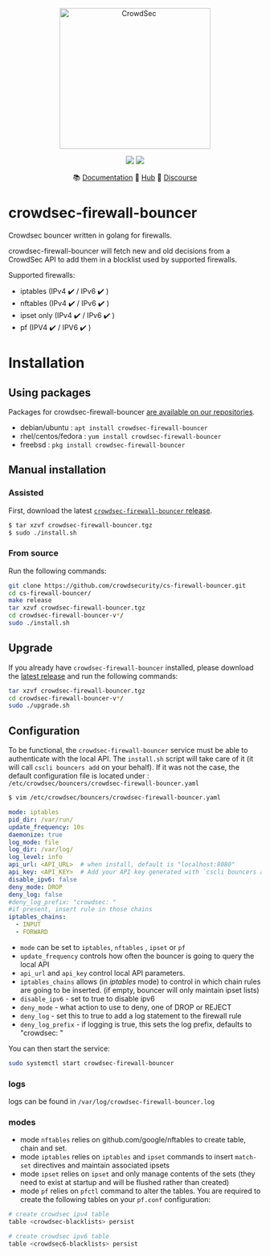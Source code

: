 <p align="center">
<img src="https://github.com/crowdsecurity/cs-firewall-bouncer/raw/main/docs/assets/crowdsec_linux_logo.png" alt="CrowdSec" title="CrowdSec" width="300" height="280" />
</p>
<p align="center">
<img src="https://img.shields.io/badge/build-pass-green">
<img src="https://img.shields.io/badge/tests-pass-green">
</p>
<p align="center">
&#x1F4DA; <a href="#installation">Documentation</a>
&#x1F4A0; <a href="https://hub.crowdsec.net">Hub</a>
&#128172; <a href="https://discourse.crowdsec.net">Discourse </a>
</p>


# crowdsec-firewall-bouncer
Crowdsec bouncer written in golang for firewalls.

crowdsec-firewall-bouncer will fetch new and old decisions from a CrowdSec API to add them in a blocklist used by supported firewalls.

Supported firewalls:
 - iptables (IPv4 :heavy_check_mark: / IPv6 :heavy_check_mark: )
 - nftables (IPv4 :heavy_check_mark: / IPv6 :heavy_check_mark: )
 - ipset only (IPv4 :heavy_check_mark: / IPv6 :heavy_check_mark: )
 - pf (IPV4 :heavy_check_mark: / IPV6 :heavy_check_mark: )

# Installation

## Using packages

Packages for crowdsec-firewall-bouncer [are available on our repositories](https://doc.crowdsec.net/Crowdsec/v1/getting_started/installation/#installation-methods).

 - debian/ubuntu : `apt install crowdsec-firewall-bouncer`
 - rhel/centos/fedora : `yum install crowdsec-firewall-bouncer`
 - freebsd : `pkg install crowdsec-firewall-bouncer`

## Manual installation

### Assisted

First, download the latest [`crowdsec-firewall-bouncer` release](https://github.com/crowdsecurity/cs-firewall-bouncer/releases).

```sh
$ tar xzvf crowdsec-firewall-bouncer.tgz
$ sudo ./install.sh
```

### From source

Run the following commands:

```bash
git clone https://github.com/crowdsecurity/cs-firewall-bouncer.git
cd cs-firewall-bouncer/
make release
tar xzvf crowdsec-firewall-bouncer.tgz
cd crowdsec-firewall-bouncer-v*/
sudo ./install.sh
```

## Upgrade

If you already have `crowdsec-firewall-bouncer` installed, please download the [latest release](https://github.com/crowdsecurity/cs-firewall-bouncer/releases) and run the following commands:

```bash
tar xzvf crowdsec-firewall-bouncer.tgz
cd crowdsec-firewall-bouncer-v*/
sudo ./upgrade.sh
```


## Configuration

To be functional, the `crowdsec-firewall-bouncer` service must be able to authenticate with the local API.
The `install.sh` script will take care of it (it will call `cscli bouncers add` on your behalf).
If it was not the case, the default configuration file is located under : `/etc/crowdsec/bouncers/crowdsec-firewall-bouncer.yaml`

```sh
$ vim /etc/crowdsec/bouncers/crowdsec-firewall-bouncer.yaml
```

```yaml
mode: iptables
pid_dir: /var/run/
update_frequency: 10s
daemonize: true
log_mode: file
log_dir: /var/log/
log_level: info
api_url: <API_URL>  # when install, default is "localhost:8080"
api_key: <API_KEY>  # Add your API key generated with `cscli bouncers add --name <bouncer_name>`
disable_ipv6: false
deny_mode: DROP
deny_log: false
#deny_log_prefix: "crowdsec: "
#if present, insert rule in those chains
iptables_chains:
  - INPUT
  - FORWARD
```

 - `mode` can be set to `iptables`, `nftables` , `ipset` or `pf`
 - `update_frequency` controls how often the bouncer is going to query the local API
 - `api_url` and `api_key` control local API parameters.
 - `iptables_chains` allows (in _iptables_ mode) to control in which chain rules are going to be inserted. (if empty, bouncer will only maintain ipset lists)
 - `disable_ipv6` - set to true to disable ipv6
 - `deny_mode` - what action to use to deny, one of DROP or REJECT
 - `deny_log` - set this to true to add a log statement to the firewall rule
 - `deny_log_prefix` - if logging is true, this sets the log prefix, defaults to "crowdsec: "

You can then start the service:

```sh
sudo systemctl start crowdsec-firewall-bouncer
```

### logs

logs can be found in `/var/log/crowdsec-firewall-bouncer.log`

### modes

 - mode `nftables` relies on github.com/google/nftables to create table, chain and set.
 - mode `iptables` relies on `iptables` and `ipset` commands to insert `match-set` directives and maintain associated ipsets
 - mode `ipset` relies on `ipset` and only manage contents of the sets (they need to exist at startup and will be flushed rather than created)
 - mode `pf` relies on `pfctl` command to alter the tables. You are required to create the following tables on your `pf.conf` configuration:

 ```bash
 # create crowdsec ipv4 table
table <crowdsec-blacklists> persist

# create crowdsec ipv6 table
table <crowdsec6-blacklists> persist
 ```
